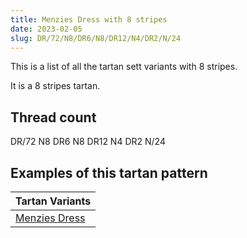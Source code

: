 ```yaml
---
title: Menzies Dress with 8 stripes
date: 2023-02-05
slug: DR/72/N8/DR6/N8/DR12/N4/DR2/N/24
---
```

This is a list of all the tartan sett variants with 8 stripes.

It is a 8 stripes tartan.


## Thread count
DR/72 N8 DR6 N8 DR12 N4 DR2 N/24

## Examples of this tartan pattern

| Tartan Variants |
|---------------|
| [Menzies Dress](/variants/dr/72/n8/dr6/n8/dr12/n4/dr2/n/24-draa0000-naaaaaa)||
